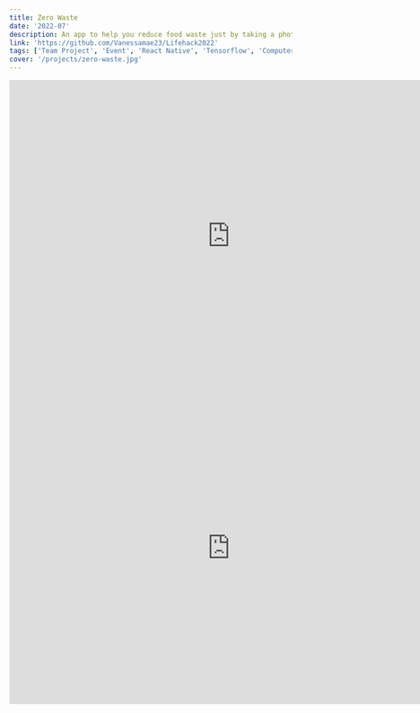 ```yaml
---
title: Zero Waste
date: '2022-07'
description: An app to help you reduce food waste just by taking a photo of it!
link: 'https://github.com/Vanessamae23/Lifehack2022'
tags: ['Team Project', 'Event', 'React Native', 'Tensorflow', 'Computer Vision']
cover: '/projects/zero-waste.jpg'
---
```



<iframe width="786" height="556" src="https://www.youtube.com/embed/JB-Vtf8kyYs" title="LifeHack Zero Waste" frameborder="0" allow="accelerometer; autoplay; clipboard-write; encrypted-media; gyroscope; picture-in-picture; web-share" allowfullscreen></iframe>

<iframe width="786" height="556" src="https://www.youtube.com/embed/9FQ9oITiajs" title="No Waste App Demo (Team OneSky) - NUS LifeHack 2022 Submission" frameborder="0" allow="accelerometer; autoplay; clipboard-write; encrypted-media; gyroscope; picture-in-picture; web-share" allowfullscreen></iframe>
